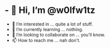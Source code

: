 # - 👋 Hi, I’m @w0lfw1tz #
- 👀 I’m interested in ... quite a lot of stuff.
- 🌱 I’m currently learning ... nothing.
- 💞️ I’m looking to collaborate on ... you'll know.
- 📫 How to reach me ... nah don't.

<!---
w0lfw1tz/w0lfw1tz is a ✨ special ✨ repository because its `README.md` (this file) appears on your GitHub profile.
You can click the Preview link to take a look at your changes.
--->
